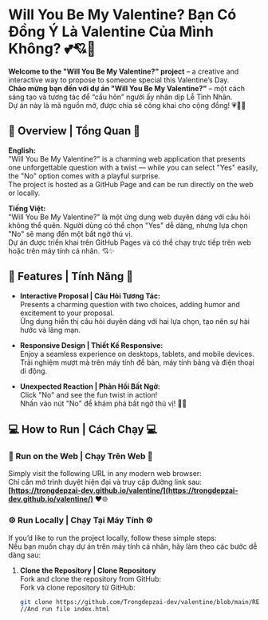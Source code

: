 # Will You Be My Valentine? Bạn Có Đồng Ý Là Valentine Của Mình Không? 💕💘💖

**Welcome to the "Will You Be My Valentine?" project** – a creative and interactive way to propose to someone special this Valentine’s Day.  
**Chào mừng bạn đến với dự án "Will You Be My Valentine?"** – một cách sáng tạo và tương tác để “cầu hôn” người ấy nhân dịp Lễ Tình Nhân.  
Dự án này là mã nguồn mở, được chia sẻ công khai cho cộng đồng! 💗🎉🥳

## 🎈 Overview | Tổng Quan 🎈
**English:**  
"Will You Be My Valentine?" is a charming web application that presents one unforgettable question with a twist — while you can select "Yes" easily, the "No" option comes with a playful surprise.  
The project is hosted as a GitHub Page and can be run directly on the web or locally.

**Tiếng Việt:**  
"Will You Be My Valentine?" là một ứng dụng web duyên dáng với câu hỏi không thể quên. Người dùng có thể chọn "Yes" dễ dàng, nhưng lựa chọn "No" sẽ mang đến một bất ngờ thú vị.  
Dự án được triển khai trên GitHub Pages và có thể chạy trực tiếp trên web hoặc trên máy tính cá nhân. 💘✨

## 🌹 Features | Tính Năng 🌹
- **Interactive Proposal | Câu Hỏi Tương Tác:**  
  Presents a charming question with two choices, adding humor and excitement to your proposal.  
  Ứng dụng hiển thị câu hỏi duyên dáng với hai lựa chọn, tạo nên sự hài hước và lãng mạn.

- **Responsive Design | Thiết Kế Responsive:**  
  Enjoy a seamless experience on desktops, tablets, and mobile devices.  
  Trải nghiệm mượt mà trên máy tính để bàn, máy tính bảng và điện thoại di động.

- **Unexpected Reaction | Phản Hồi Bất Ngờ:**  
  Click "No" and see the fun twist in action!  
  Nhấn vào nút "No" để khám phá bất ngờ thú vị! 💞💓

## 💻 How to Run | Cách Chạy 💻

### 🚀 Run on the Web | Chạy Trên Web 🚀
Simply visit the following URL in any modern web browser:  
Chỉ cần mở trình duyệt hiện đại và truy cập đường link sau:  
**[https://trongdepzai-dev.github.io/valentine/](https://trongdepzai-dev.github.io/valentine/)** ❤️🌐

### ⚙️ Run Locally | Chạy Tại Máy Tính ⚙️
If you’d like to run the project locally, follow these simple steps:  
Nếu bạn muốn chạy dự án trên máy tính cá nhân, hãy làm theo các bước dễ dàng sau:

1. **Clone the Repository | Clone Repository**  
   Fork and clone the repository from GitHub:  
   Fork và clone repository từ GitHub:
   ```bash
   git clone https://github.com/Trongdepzai-dev/valentine/blob/main/README.md
   //And run file index.html
